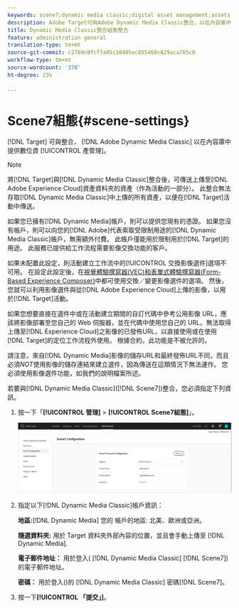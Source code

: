 ```yaml
---
keywords: scene7;dynamic media classic;digital asset management;assets;dam;content library;swap image
description: Adobe Target可與Adobe Dynamic Media Classic整合，以在內容庫中提供數位資產管理(DAM)。
title: Dynamic Media Classic整合組態整合
feature: administration general
translation-type: tm+mt
source-git-commit: c2769c0fcf7a05c10405ec855468c829aca785c0
workflow-type: tm+mt
source-wordcount: '378'
ht-degree: 23%

---
```



# Scene7組態{#scene-settings}

[!DNL Target] 可與整合， [!DNL Adobe Dynamic Media Classic] 以在內容庫中提供數位資 [!UICONTROL 產管理]。

>[!NOTE]
>
>將[!DNL Target]與[!DNL Dynamic Media Classic]整合後，可傳送上傳至[!DNL Adobe Experience Cloud]資產資料夾的資產（作為活動的一部分）。 此整合無法存取[!DNL Dynamic Media Classic]中上傳的所有資產，以便在[!DNL Target]活動中傳送。

如果您已擁有[!DNL Dynamic Media]帳戶，則可以提供您現有的憑證。 如果您沒有帳戶，則可以向您的[!DNL Adobe]代表索取受限制用途的[!DNL Dynamic Media Classic]帳戶，無需額外付費。 此帳戶僅能用於限制用於[!DNL Target]的用途。 此服務已提供給工作流程需要影像交換功能的客戶。

<!-- 
>[!NOTE]
>
>A restricted-use, free [!DNL Dynamic Media Classic] account for [!DNL Adobe Target] is no longer supported for new customers or new users. Existing sign-in credentials work as usual. 
-->

如果未配置此設定，則活動建立工作流中的[!UICONTROL 交換影像選件]選項不可用。 在設定此設定後，在[視覺體驗撰寫器(VEC)和表單式體驗撰寫器(Form-Based Experience Composer)](/help/c-experiences/experiences.md#concept_A2E10F6AFB3D4AEAB6951EE14688848D)中都可使用交換／變更影像選件的選項。 然後，您就可以利用影像選件與從[!DNL Adobe Experience Cloud]上傳的影像，以用於[!DNL Target]活動。

如果您想要直接在選件中或在活動建立期間的自訂代碼中參考公用影像 URL，應該將影像部署至您自己的 Web 伺服器，並在代碼中使用您自己的 URL。無法取得上傳至[!DNL Experience Cloud]之影像的已發佈URL，以直接使用或在使用[!DNL Target]的定位工作流程外使用。 根據合約，此功能是不被允許的。

請注意，來自[!DNL Dynamic Media]影像的儲存URL和最終發佈URL不同，而且必須&#x200B;*NOT*&#x200B;使用影像的儲存連結來建立選件，因為傳送在這類情況下無法運作。 您必須使用影像選件功能，如我們的說明檔案所述。

若要與[!DNL Dynamic Media Classic]([!DNL Scene7])整合，您必須指定下列資訊。

1. 按一下「**[!UICONTROL 管理]** > **[!UICONTROL Scene7組態]**」。

   ![Scene7頁面](/help/administrating-target/assets/scene7.png)

1. 指定以下[!DNL Dynamic Media Classic]帳戶資訊：

   **地區:**[!DNL Dynamic Media] 您的 帳戶的地區: 北美、歐洲或亞洲。

   **隨選資料夾:** 用於 Target 資料夾外部內容的位置，並且會手動上傳至 [!DNL Dynamic Media].

   **電子郵件地址：** 用於登入( [!DNL Dynamic Media Classic] [!DNL Scene7])的電子郵件地址。

   **密碼：** 用於登入()的 [!DNL Dynamic Media Classic] 密碼[!DNL Scene7]。

1. 按一下&#x200B;**[!UICONTROL 「提交」]**。
